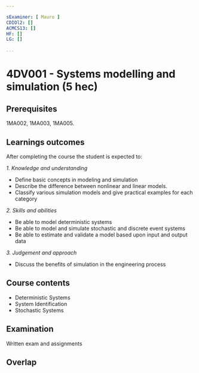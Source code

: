 ```yaml
---

sExaminer: [ Mauro ]
CDIOl2: []
ACMCS13: []
HF: []
LG: []

...
```


# 4DV001 - Systems modelling and simulation (5 hec)

## Prerequisites

1MA002, 1MA003, 1MA005.

## Learnings outcomes

After completing the course the student is expected to:

*1. Knowledge and understanding*

- Define basic concepts in modeling and simulation
- Describe the difference between nonlinear and linear models.
- Classify various simulation models and give practical examples for each category

*2.	Skills and abilities*

- Be able to model deterministic systems
- Be able to model and simulate stochastic and discrete event systems
- Be able to estimate and validate a model based upon input and output data

*3.	Judgement and approach*

- Discuss the benefits of simulation in the engineering process

## Course contents

- Deterministic Systems
- System Identification
- Stochastic Systems

## Examination

Written exam and assignments

## Overlap
